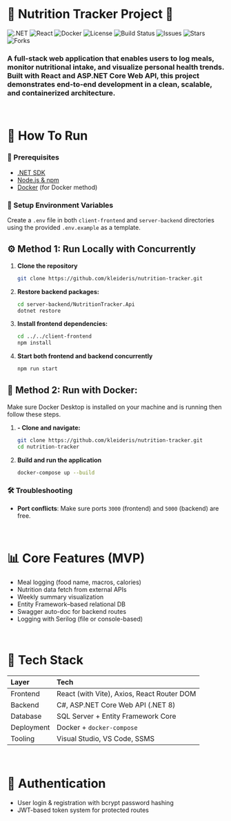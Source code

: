 # 🥗 Nutrition Tracker Project 🥗
![.NET](https://img.shields.io/badge/.NET-8.0-blue)
![React](https://img.shields.io/badge/React-19-blue)
![Docker](https://img.shields.io/badge/Docker-ready-blue)
![License](https://img.shields.io/github/license/kleideris/nutrition-tracker)
![Build Status](https://img.shields.io/github/actions/workflow/status/kleideris/nutrition-tracker/docker.yml)
![Issues](https://img.shields.io/github/issues/kleideris/nutrition-tracker)
![Stars](https://img.shields.io/github/stars/kleideris/nutrition-tracker?style=social)
![Forks](https://img.shields.io/github/forks/kleideris/nutrition-tracker?style=social)


### A full-stack web application that enables users to log meals, monitor nutritional intake, and visualize personal health trends. Built with React and ASP.NET Core Web API, this project demonstrates end-to-end development in a clean, scalable, and containerized architecture.

<br>

# 🚀 How To Run

### 🧩 Prerequisites
- [.NET SDK](https://dotnet.microsoft.com/download)
- [Node.js & npm](https://nodejs.org/)
- [Docker](https://www.docker.com/products/docker-desktop/) (for Docker method)

### 🔐 Setup Environment Variables

Create a `.env` file in both `client-frontend` and `server-backend` directories using the provided `.env.example` as a template.


## ⚙️ Method 1: Run Locally with Concurrently

1. **Clone the repository**  
   ```bash
   git clone https://github.com/kleideris/nutrition-tracker.git
   ```

2. **Restore backend packages:**  
   ```bash
   cd server-backend/NutritionTracker.Api
   dotnet restore
   ```

3. **Install frontend dependencies:**  
   ```bash
   cd ../../client-frontend
   npm install
   ```

4. **Start both frontend and backend concurrently**
   ```bash
   npm run start
   ```

## 🐳 Method 2: Run with Docker:

Make sure Docker Desktop is installed on your machine and is running then follow these steps.

1. **- Clone and navigate:**  
   ```bash
   git clone https://github.com/kleideris/nutrition-tracker.git
   cd nutrition-tracker
   ```

2. **Build and run the application**  
   ```bash
   docker-compose up --build
   ```

### 🛠 Troubleshooting

- **Port conflicts**: Make sure ports `3000` (frontend) and `5000` (backend) are free.


<br>

# 📊 Core Features (MVP)

- Meal logging (food name, macros, calories)
- Nutrition data fetch from external APIs
- Weekly summary visualization
- Entity Framework–based relational DB
- Swagger auto-doc for backend routes
- Logging with Serilog (file or console-based)  
  
<br>

# 🔧 Tech Stack

| Layer       | Tech                                      |
|:------------|:------------------------------------------|
| Frontend    | React (with Vite), Axios, React Router DOM|
| Backend     | C#, ASP.NET Core Web API (.NET 8)         |
| Database    | SQL Server + Entity Framework Core        |
| Deployment  | Docker + `docker-compose`                 |
| Tooling     | Visual Studio, VS Code, SSMS              |
  
<br>

# 🔐 Authentication

- User login & registration with bcrypt password hashing
- JWT-based token system for protected routes